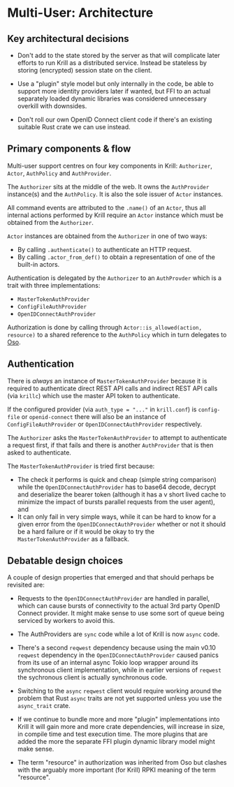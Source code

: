 # Multi-User: Architecture

## Key architectural decisions

  - Don't add to the state stored by the server as that will complicate later efforts to run Krill as a distributed
    service. Instead be stateless by storing (encrypted) session state on the client.

  - Use a "plugin" style model but only internally in the code, be able to support more identity providers later
    if wanted, but FFI to an actual separately loaded dynamic libraries was considered unnecessary overkill with
    downsides.

  - Don't roll our own OpenID Connect client code if there's an existing suitable Rust crate we can use instead.

## Primary components & flow

Multi-user support centres on four key components in Krill: `Authorizer`, `Actor`, `AuthPolicy` and `AuthProvider`.

The `Authorizer` sits at the middle of the web. It owns the `AuthProvider` instance(s) and the `AuthPolicy`. It is also
the sole issuer of `Actor` instances.

All command events are attributed to the `.name()` of an `Actor`, thus all internal
actions performed by Krill require an `Actor` instance which must be obtained from
the `Authorizer`.

`Actor` instances are obtained from the `Authorizer` in one of two ways:

  - By calling `.authenticate()` to authenticate an HTTP request.
  - By calling `.actor_from_def()` to obtain a representation of one of the built-in actors.

Authentication is delegated by the `Authorizer` to an `AuthProvder` which is a trait with three implementations:

- `MasterTokenAuthProvider`
- `ConfigFileAuthProvider`
- `OpenIDConnectAuthProvider`

Authorization is done by calling through `Actor::is_allowed(action, resource)` to a shared reference to the `AuthPolicy` which in turn delegates to [Oso](https://crates.io/crates/oso).
## Authentication

There is *always* an instance of `MasterTokenAuthProvider` because it is required to authenticate direct REST API calls
and indirect REST API calls (via `krillc`) which use the master API token to authenticate.

If the configured provider (via `auth_type = "..."` in `krill.conf`) is `config-file` or `openid-connect` there will
also be an instance of `ConfigFileAuthProvider` or `OpenIDConnectAuthProvider` respectively.

The `Authorizer` asks the `MasterTokenAuthProvider` to attempt to authenticate a request first, if that fails and there
is another `AuthProvider` that is then asked to authenticate.

The `MasterTokenAuthProvider` is tried first because:

  - The check it performs is quick and cheap (simple string comparison) while the `OpenIDConnectAuthProvider` has to
    base64 decode, decrypt and deserialize the bearer token (although it has a v short lived cache to minimize the impact
    of bursts parallel requests from the user agent), and
  - It can only fail in very simple ways, while it can be hard to know for a given error from the
    `OpenIDConnectAuthProvider` whether or not it should be a hard failure or if it would be okay to try the
    `MasterTokenAuthProvider` as a fallback.

## Debatable design choices

A couple of design properties that emerged and that should perhaps be revisited are:

  - Requests to the `OpenIDConnectAuthProvider` are handled in parallel, which can cause bursts of connectivity to the
    actual 3rd party OpenID Connect provider. It might make sense to use some sort of queue being serviced by workers to
    avoid this.

  - The AuthProviders are `sync` code while a lot of Krill is now `async` code.

  - There's a second `reqwest` dependency because using the main v0.10 `reqwest` dependency in the
    `OpenIDConnectAuthProvider` caused panics from its use of an internal async Tokio loop wrapper around its
    synchronous client implementation, while in earlier versions of `reqwest` the sychronous client is actually
    synchronous code.
    
  - Switching to the `async` `reqwest` client would require working around the problem that
    Rust `async` traits are not yet supported unless you use the `async_trait` crate.

  - If we continue to bundle more and more "plugin" implementations into Krill it will gain more and more crate
    dependencies, will increase in size, in compile time and test execution time. The more plugins that are added
    the more the separate FFI plugin dynamic library model might make sense.

  - The term "resource" in authorization was inherited from Oso but clashes with the arguably more important (for Krill)
    RPKI meaning of the term "resource".